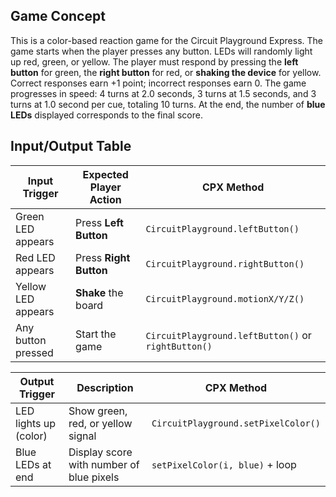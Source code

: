 ## Game Concept
This is a color-based reaction game for the Circuit Playground Express. The game starts when the player presses any button. LEDs will randomly light up red, green, or yellow. The player must respond by pressing the **left button** for green, the **right button** for red, or **shaking the device** for yellow. Correct responses earn +1 point; incorrect responses earn 0. The game progresses in speed: 4 turns at 2.0 seconds, 3 turns at 1.5 seconds, and 3 turns at 1.0 second per cue, totaling 10 turns. At the end, the number of **blue LEDs** displayed corresponds to the final score.

## Input/Output Table

| Input Trigger         | Expected Player Action       | CPX Method                          |
|-----------------------|------------------------------|-------------------------------------|
| Green LED appears     | Press **Left Button**        | `CircuitPlayground.leftButton()`    |
| Red LED appears       | Press **Right Button**       | `CircuitPlayground.rightButton()`   |
| Yellow LED appears    | **Shake** the board          | `CircuitPlayground.motionX/Y/Z()`   |
| Any button pressed    | Start the game               | `CircuitPlayground.leftButton()` or `rightButton()` |

| Output Trigger         | Description                              | CPX Method                          |
|------------------------|------------------------------------------|-------------------------------------|
| LED lights up (color)  | Show green, red, or yellow signal        | `CircuitPlayground.setPixelColor()` |
| Blue LEDs at end       | Display score with number of blue pixels | `setPixelColor(i, blue)` + loop     |
